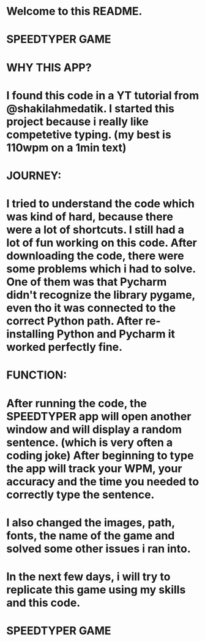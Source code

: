 # Welcome to this README.
# SPEEDTYPER GAME
# WHY THIS APP?
# I found this code in a YT tutorial from @shakilahmedatik. I started this project because i really like competetive typing. (my best is 110wpm on a  1min text) 
# JOURNEY:
# I tried to understand the code which was kind of hard, because there were a lot of shortcuts. I still had a lot of fun working on this code. After downloading the code, there were some problems which i had to solve. One of them was that Pycharm didn't recognize the library pygame, even tho it was connected to the correct Python path. After re-installing Python and Pycharm it worked perfectly fine.
# FUNCTION:
# After running the code, the SPEEDTYPER app will open another window and will display a random sentence. (which is very often a coding joke) After beginning to type the app will track your WPM, your accuracy and the time you needed to correctly type the sentence.

# I also changed the images, path, fonts, the name of the game and solved some other issues i ran into. 

# In the next few days, i will try to replicate this game using my skills and this code.
# SPEEDTYPER GAME

